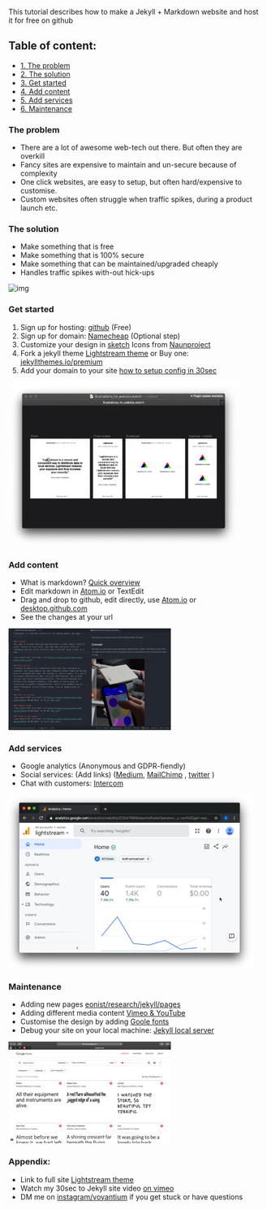 This tutorial describes how to make a Jekyll + Markdown website and host it for free on github<!--more-->

## Table of content:
- [1. The problem](#the-problem)
- [2. The solution](#the-solution)
- [3. Get started](#get-started)
- [4. Add content](#add-content)
- [5. Add services](#add-services)
- [6. Maintenance](#maintenance)

### The problem
- There are a lot of awesome web-tech out there. But often they are overkill
- Fancy sites are expensive to maintain and un-secure because of complexity
- One click websites, are easy to setup, but often hard/expensive to customise.
- Custom websites often struggle when traffic spikes, during a product launch etc.

### The solution
- Make something that is free
- Make something that is 100% secure
- Make something that can be maintained/upgraded cheaply
- Handles traffic spikes with-out hick-ups

<img width="484" alt="img" src="https://github.com/stylekit/img/blob/master/payed_themes.gif?raw=true">

### Get started
1. Sign up for hosting: [github](https://github.com) (Free)
2. Sign up for domain: [Namecheap](https://namecheap.com) (Optional step)
3. Customize your design in [sketch](http://sketch.com) Icons from [Naunproject](https://thenounproject.com)
4. Fork a jekyll theme [Lightstream theme](https://github.com/light-stream/light-stream.github.io) or Buy one: [jekyllthemes.io/premium](https://jekyllthemes.io/premium)
5. Add your domain to your site [how to setup config in 30sec](https://vimeo.com/154566844)

<img width="455" alt="img" src="https://github.com/stylekit/img/blob/master/sketch.gif?raw=true">

### Add content
- What is markdown? [Quick overview](https://guides.github.com/features/mastering-markdown/)
- Edit markdown in [Atom.io](https://atom.io) or TextEdit
- Drag and drop to github, edit directly, use [Atom.io](https://atom.io) or [desktop.github.com](https://desktop.github.com)
- See the changes at your url

<img width="320" alt="img" src="https://github.com/stylekit/img/blob/master/atom.gif?raw=true">

### Add services
- Google analytics (Anonymous and GDPR-fiendly)
- Social services: (Add links) ([Medium](https://Medium.com), [MailChimp](https://MailChimp.com) , [twitter](Https://twitter.com) )
- Chat with customers: [Intercom](Https://intercom.com)

<img width="482" alt="img" src="https://github.com/stylekit/img/blob/master/googleanalytics.gif?raw=true">

### Maintenance
- Adding new pages [eonist/research/jekyll/pages](https://github.com/eonist/Research/blob/master/other/jekyll/structure/jekyll_pages.md)
- Adding different media content [Vimeo & YouTube](https://github.com/nathancy/jekyll-embed-video)
- Customise the design by adding [Goole fonts](https://fonts.google.com)
- Debug your site on your local machine: [Jekyll local server](https://github.com/eonist/Research/blob/master/other/jekyll/jekyll-install.md)

<img width="320" alt="img" src="https://github.com/stylekit/img/blob/master/googlefonts.gif?raw=true">

### Appendix:
- Link to full site [Lightstream theme](https://github.com/light-stream/)
- Watch my 30sec to Jekyll site video [on vimeo](https://vimeo.com/154566844)
- DM me on [instagram/voyantium](https://instagram/voyantium) if you get stuck or have questions
